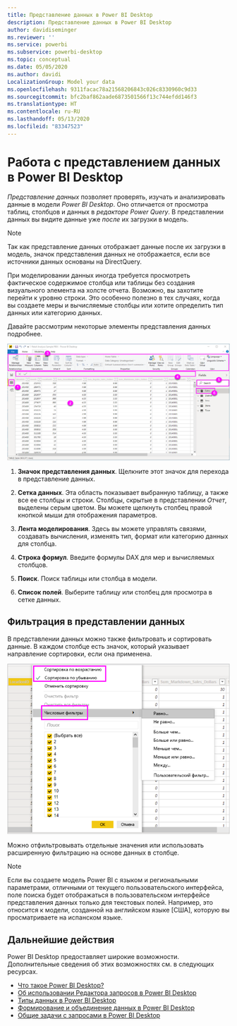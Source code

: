 ```yaml
---
title: Представление данных в Power BI Desktop
description: Представление данных в Power BI Desktop
author: davidiseminger
ms.reviewer: ''
ms.service: powerbi
ms.subservice: powerbi-desktop
ms.topic: conceptual
ms.date: 05/05/2020
ms.author: davidi
LocalizationGroup: Model your data
ms.openlocfilehash: 9311facac78a21568206843c026c8330960c9d33
ms.sourcegitcommit: bfc2baf862aade6873501566f13c744efdd146f3
ms.translationtype: HT
ms.contentlocale: ru-RU
ms.lasthandoff: 05/13/2020
ms.locfileid: "83347523"
---
```

# <a name="work-with-data-view-in-power-bi-desktop"></a>Работа с представлением данных в Power BI Desktop

*Представление данных* позволяет проверять, изучать и анализировать данные в модели *Power BI Desktop*. Оно отличается от просмотра таблиц, столбцов и данных в *редакторе Power Query*. В представлении данных вы видите данные уже *после* их загрузки в модель.

> [!NOTE]
> Так как представление данных отображает данные после их загрузки в модель, значок представления данных не отображается, если все источники данных основаны на DirectQuery. 

При моделировании данных иногда требуется просмотреть фактическое содержимое столбца или таблицы без создания визуального элемента на холсте отчета. Возможно, вы захотите перейти к уровню строки. Это особенно полезно в тех случаях, когда вы создаете меры и вычисляемые столбцы или хотите определить тип данных или категорию данных.

Давайте рассмотрим некоторые элементы представления данных подробнее.

![Представление данных в Power BI Desktop](media/desktop-data-view/dataview_fullscreen.png)

1. **Значок представления данных**. Щелкните этот значок для перехода в представление данных.

2. **Сетка данных**. Эта область показывает выбранную таблицу, а также все ее столбцы и строки. Столбцы, скрытые в представлении *Отчет*, выделены серым цветом. Вы можете щелкнуть столбец правой кнопкой мыши для отображения параметров.

3. **Лента моделирования**. Здесь вы можете управлять связями, создавать вычисления, изменять тип, формат или категорию данных для столбца.

4. **Строка формул**. Введите формулы DAX для мер и вычисляемых столбцов.

5. **Поиск**. Поиск таблицы или столбца в модели.

6. **Список полей**. Выберите таблицу или столбец для просмотра в сетке данных.

## <a name="filtering-in-data-view"></a>Фильтрация в представлении данных

В представлении данных можно также фильтровать и сортировать данные. В каждом столбце есть значок, который указывает направление сортировки, если она применена.

![Сортировка и фильтрация в представлении данных в Power BI Desktop](media/desktop-data-view/dataview_sort-and-filter.png)

Можно отфильтровывать отдельные значения или использовать расширенную фильтрацию на основе данных в столбце.

> [!NOTE]
> Если вы создаете модель Power BI с языком и региональными параметрами, отличными от текущего пользовательского интерфейса, поле поиска будет отображаться в пользовательском интерфейсе представления данных только для текстовых полей. Например, это относится к модели, созданной на английском языке [США], которую вы просматриваете на испанском языке.


## <a name="next-steps"></a>Дальнейшие действия

Power BI Desktop предоставляет широкие возможности. Дополнительные сведения об этих возможностях см. в следующих ресурсах.

* [Что такое Power BI Desktop?](../fundamentals/desktop-what-is-desktop.md)
* [Об использовании Редактора запросов в Power BI Desktop](../transform-model/desktop-query-overview.md)
* [Типы данных в Power BI Desktop](desktop-data-types.md)
* [Формирование и объединение данных в Power BI Desktop](desktop-shape-and-combine-data.md)
* [Общие задачи с запросами в Power BI Desktop](../transform-model/desktop-common-query-tasks.md)
